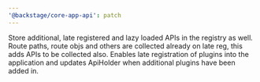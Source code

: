 ```yaml
---
'@backstage/core-app-api': patch
---
```


Store additional, late registered and lazy loaded APIs in the registry as well.
Route paths, route objs and others are collected already on late reg, this adds APIs to be collected also.
Enables late registration of plugins into the application and updates ApiHolder when additional plugins have been added in.
